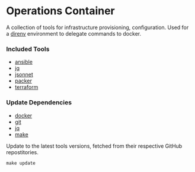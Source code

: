 # Operations Container

A collection of tools for infrastructure provisioning, configuration. Used for a [direnv](https://direnv.net)
environment to delegate commands to docker.

### Included Tools

- [ansible](https://docs.ansible.com/ansible/latest/index.html)
- [jq](https://stedolan.github.io/jq/)
- [jsonnet](https://jsonnet.org/)
- [packer](https://www.packer.io/docs/commands/index.html)
- [terraform](https://www.terraform.io/docs/cli-index.html)

### Update Dependencies

- [docker](https://www.docker.com)
- [git](https://git-scm.com/)
- [jq](https://stedolan.github.io/jq/)
- [make](https://www.gnu.org/software/make/)

Update to the latest tools versions, fetched from their respective GitHub repostitories.

    make update

